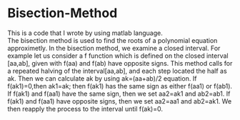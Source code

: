 # Bisection-Method
 This is a code that I wrote by using matlab language.  
 The bisection method is used to find the roots of a polynomial equation approximetly. In the bisection method, we examine a closed interval. For example let us consider a f function which is defined on the closed interval [aa,ab], given with f(aa) and f(ab) have opposite signs. This method calls for a repeated halving of the interval[aa,ab], and each step located the half as ak. Then we can calculate ak by using ak=(aa+ab)/2  equation. If  f(ak1)=0,then ak1=ak; then f(ak1) has the same sign as either f(aa1) or f(ab1). If f(ak1) and f(aa1) have the same sign, then we set  aa2=ak1 and ab2=ab1. If f(ak1) and f(aa1) have opposite signs, then we set aa2=aa1 and ab2=ak1. We then reapply the process to the interval until f(ak)=0. 

